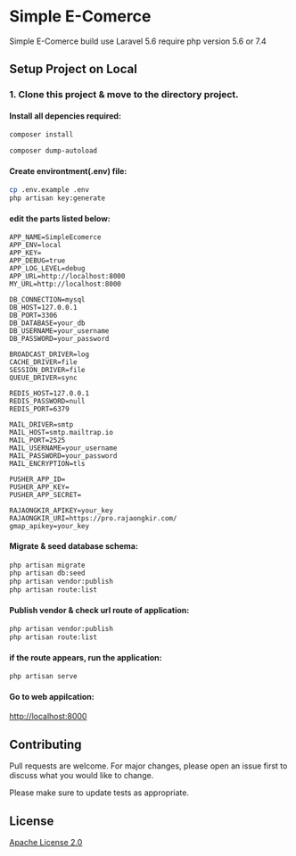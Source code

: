 # Simple E-Comerce

Simple E-Comerce build use Laravel 5.6 require php version 5.6 or 7.4

## Setup Project on Local

### 1. Clone this project & move to the directory project.

#### Install all depencies required:

```bash
composer install
```
```bash
composer dump-autoload
```
#### Create environtment(.env) file:
```bash
cp .env.example .env
php artisan key:generate
```
#### edit the parts listed below:
```environment
APP_NAME=SimpleEcomerce
APP_ENV=local
APP_KEY=
APP_DEBUG=true
APP_LOG_LEVEL=debug
APP_URL=http://localhost:8000
MY_URL=http://localhost:8000

DB_CONNECTION=mysql
DB_HOST=127.0.0.1
DB_PORT=3306
DB_DATABASE=your_db
DB_USERNAME=your_username
DB_PASSWORD=your_password

BROADCAST_DRIVER=log
CACHE_DRIVER=file
SESSION_DRIVER=file
QUEUE_DRIVER=sync

REDIS_HOST=127.0.0.1
REDIS_PASSWORD=null
REDIS_PORT=6379

MAIL_DRIVER=smtp
MAIL_HOST=smtp.mailtrap.io
MAIL_PORT=2525
MAIL_USERNAME=your_username
MAIL_PASSWORD=your_password
MAIL_ENCRYPTION=tls

PUSHER_APP_ID=
PUSHER_APP_KEY=
PUSHER_APP_SECRET=

RAJAONGKIR_APIKEY=your_key
RAJAONGKIR_URI=https://pro.rajaongkir.com/
gmap_apikey=your_key
```
#### Migrate & seed database schema:
```bash
php artisan migrate
php artisan db:seed
php artisan vendor:publish
php artisan route:list
```

#### Publish vendor & check url route of application:
```bash
php artisan vendor:publish
php artisan route:list
```

#### if the route appears, run the application:
```bash
php artisan serve
```
#### Go to web appilcation:
[http://localhost:8000](http://localhost:8000)


## Contributing
Pull requests are welcome. For major changes, please open an issue first to discuss what you would like to change.

Please make sure to update tests as appropriate.

## License

[Apache License 2.0](https://github.com/ranggadarmajati/simple-ecomerce/blob/main/LICENSE)